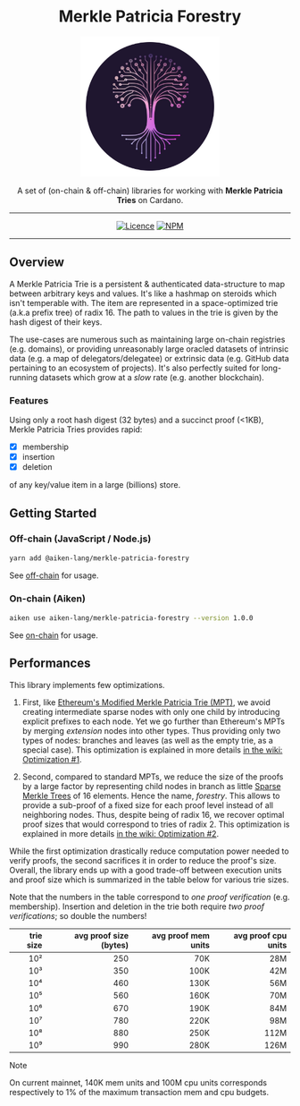 <div align="center">

  <h1 align="center">Merkle Patricia Forestry</h1>
  <img alt="Merkle Patricia Forestry" src=".github/logo.png" height="250">
  <p align="center" style="border-bottom: none">A set of (on-chain & off-chain) libraries for working with <strong>Merkle Patricia Tries</strong> on Cardano.</p>

  <hr/>

[![Licence](https://img.shields.io/github/license/aiken-lang/merkle-patricia-forestry?style=for-the-badge)](https://github.com/aiken-lang/merkle-patricia-forestry/blob/main/LICENSE)
[![NPM](https://img.shields.io/npm/v/%40aiken-lang%2Fmerkle-patricia-forestry?style=for-the-badge)](https://www.npmjs.com/package/@aiken-lang/merkle-patricia-forestry)

  <hr/>
</div>

## Overview

A Merkle Patricia Trie is a persistent & authenticated data-structure to map between arbitrary keys and values. It's like a hashmap on steroids which isn't temperable with. The item are represented in a space-optimized trie (a.k.a prefix tree) of radix 16. The path to values in the trie is given by the hash digest of their keys.

The use-cases are numerous such as maintaining large on-chain registries (e.g. domains), or providing unreasonably large oracled datasets of intrinsic data (e.g. a map of delegators/delegatee) or extrinsic data (e.g. GitHub data pertaining to an ecosystem of projects). It's also perfectly suited for long-running datasets which grow at a _slow_ rate (e.g. another blockchain).

### Features

Using only a root hash digest (32 bytes) and a succinct proof (<1KB), Merkle Patricia Tries provides rapid:

- [x] membership
- [x] insertion
- [x] deletion

of any key/value item in a large (billions) store.

## Getting Started

### Off-chain (JavaScript / Node.js)

```bash
yarn add @aiken-lang/merkle-patricia-forestry
```

See [off-chain](./off-chain) for usage.

### On-chain (Aiken)

```bash
aiken use aiken-lang/merkle-patricia-forestry --version 1.0.0
```

See [on-chain](./on-chain) for usage.

## Performances

This library implements few optimizations.

1. First, like [Ethereum's Modified Merkle Patricia Trie (MPT)](https://ethereum.org/en/developers/docs/data-structures-and-encoding/patricia-merkle-trie/), we avoid creating intermediate sparse nodes with only one child by introducing explicit prefixes to each node. Yet we go further than Ethereum's MPTs by merging _extension_ nodes into other types. Thus providing only two types of nodes: branches and leaves (as well as the empty trie, as a special case). This optimization is explained in more details [in the wiki: Optimization #1](https://github.com/aiken-lang/merkle-patricia-forestry/wiki/Optimization-%231:-Removing-Sparse-Nodes).

2. Second, compared to standard MPTs, we reduce the size of the proofs by a large factor by representing child nodes in branch as little [Sparse Merkle Trees](https://eprint.iacr.org/2016/683.pdf) of 16 elements. Hence the name, _forestry_. This allows to provide a sub-proof of a fixed size for each proof level instead of all neighboring nodes. Thus, despite being of radix 16, we recover optimal proof sizes that would correspond to tries of radix 2. This optimization is explained in more details [in the wiki: Optimization #2](https://github.com/aiken-lang/merkle-patricia-forestry/wiki/Optimization-%232:-Proof-of-neighborhood).

While the first optimization drastically reduce computation power needed to verify proofs, the second sacrifices it in order to reduce the proof's size. Overall, the library ends up with a good trade-off between execution units and proof size which is summarized in the table below for various trie sizes.

Note that the numbers in the table correspond to _one proof verification_ (e.g. membership). Insertion and deletion in the trie both require _two proof verifications_; so double the numbers!

trie size | avg proof size (bytes) | avg proof mem units | avg proof cpu units |
---:      | -------------:         | ------------:       | ------------:       |
 10²      | 250                    | 70K                 | 28M                 |
 10³      | 350                    | 100K                | 42M                 |
 10⁴      | 460                    | 130K                | 56M                 |
 10⁵      | 560                    | 160K                | 70M                 |
 10⁶      | 670                    | 190K                | 84M                 |
 10⁷      | 780                    | 220K                | 98M                 |
 10⁸      | 880                    | 250K                | 112M                |
 10⁹      | 990                    | 280K                | 126M                |

 > [!NOTE]
 >
 > On current mainnet, 140K mem units and 100M cpu units corresponds respectively to 1% of the maximum transaction mem and cpu budgets.
